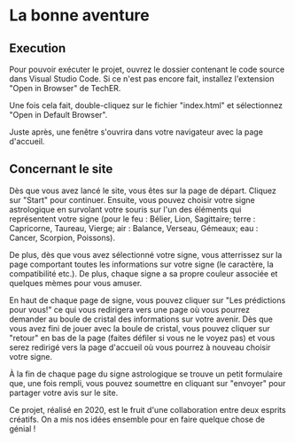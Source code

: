 # La bonne aventure

## Execution

Pour pouvoir exécuter le projet, ouvrez le dossier contenant le code source dans Visual Studio Code. Si ce n'est pas encore fait, installez l'extension "Open in Browser" de TechER.

Une fois cela fait, double-cliquez sur le fichier "index.html" et sélectionnez "Open in Default Browser".

Juste après, une fenêtre s'ouvrira dans votre navigateur avec la page d'accueil.

## Concernant le site

Dès que vous avez lancé le site, vous êtes sur la page de départ. Cliquez sur "Start" pour continuer. Ensuite, vous pouvez choisir votre signe astrologique en survolant votre souris sur l'un des éléments qui représentent votre signe (pour le feu : Bélier, Lion, Sagittaire; terre : Capricorne, Taureau, Vierge; air : Balance, Verseau, Gémeaux; eau : Cancer, Scorpion, Poissons).

De plus, dès que vous avez sélectionné votre signe, vous atterrissez sur la page comportant toutes les informations sur votre signe (le caractère, la compatibilité etc.). De plus, chaque signe a sa propre couleur associée et quelques mèmes pour vous amuser.

En haut de chaque page de signe, vous pouvez cliquer sur "Les prédictions pour vous!" ce qui vous redirigera vers une page où vous pourrez demander au boule de cristal des informations sur votre avenir. Dès que vous avez fini de jouer avec la boule de cristal, vous pouvez cliquer sur "retour" en bas de la page (faites défiler si vous ne le voyez pas) et vous serez redirigé vers la page d'accueil où vous pourrez à nouveau choisir votre signe.

À la fin de chaque page du signe astrologique se trouve un petit formulaire que, une fois rempli, vous pouvez soumettre en cliquant sur "envoyer" pour partager votre avis sur le site.

Ce projet, réalisé en 2020, est le fruit d'une collaboration entre deux esprits créatifs. On a mis nos idées ensemble pour en faire quelque chose de génial !
